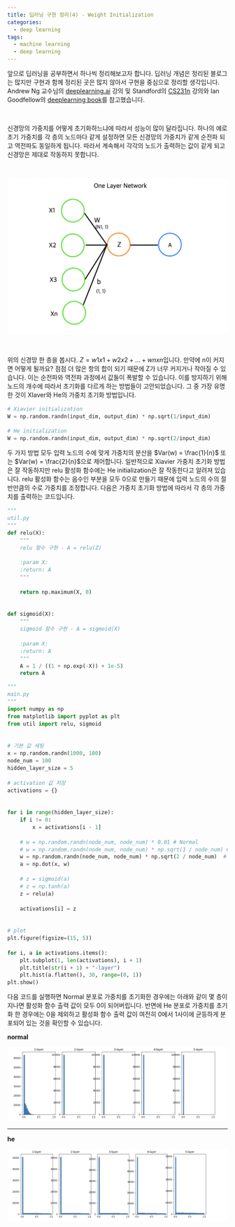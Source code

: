 ```yaml
---
title: 딥러닝 구현 정리(4) - Weight Initialization
categories:
  - deep learning
tags:
  - machine learning
  - deep learning
---
```


앞으로 딥러닝을 공부하면서 하나씩 정리해보고자 합니다. 딥러닝 개념은 정리된 블로그는 많지만 구현과 함께 정리된 곳은 많지 않아서 구현을 중심으로 정리할 생각입니다. Andrew Ng 교수님의 [deeplearning.ai](https://www.coursera.org/courses?query=deeplearning.ai) 강의 및 Standford의 [CS231n](http://cs231n.stanford.edu/) 강의와 Ian Goodfellow의 [deeplearning book](http://www.deeplearningbook.org/)를 참고했습니다. 

<br/>

신경망의 가중치를 어떻게 초기화하느냐에 따라서 성능이 많이 달라집니다. 하나의 예로 초기 가중치를 각 층의 노드마다 같게 설정하면 모든 신경망의 가중치가 같게 순전파 되고 역전파도 동일하게 됩니다. 따라서 계속해서 각각의 노드가 출력하는 값이 같게 되고 신경망은 제대로 작동하지 못합니다.

<br/>

![](/assets/images/deep-learning/initialization/intialization.png)

<br/>

위의 신경망 한 층을 봅시다. $Z = w1x1 + w2x2 + \dots + wnxn​$ 입니다. 만약에 n이 커지면 어떻게 될까요? 점점 더 많은 항의 합이 되기 때문에 Z가 너무 커지거나 작아질 수 있습니다. 이는 순전파와 역전파 과정에서 값들이 폭발할 수 있습니다. 이를 방지하기 위해 노드의 개수에 따라서 초기화를 다르게 하는 방법들이 고안되었습니다. 그 중 가장 유명한 것이 XIaver와 He의 가중치 초기화 방법입니다.

```python
# Xiavier initialization
W = np.random.randn(input_dim, output_dim) * np.sqrt(1/input_dim)

# He initialization
W = np.random.randn(input_dim, output_dim) * np.sqrt(2/input_dim)
```

두 가지 방법 모두 입력 노드의 수에 맞게 가중치의 분산을 $Var(w) = \frac{1}{n}$ 또는 $Var(w) = \frac{2}{n}$으로 제어합니다. 일반적으로 Xiavier 가중치 초기화 방법은 잘 작동하지만 relu 활성화 함수에는 He initialization은  잘 작동한다고 알려져 있습니다. relu 활성화 함수는 음수인 부분을 모두 0으로 만들기 때문에 입력 노드의 수의 절반만큼의 수로 가중치를 조정합니다. 다음은 가중치 초기화 방법에 따라서 각 층의 가중치를 출력하는 코드입니다.

```python
"""
util.py
"""
def relu(X):
    """
    relu 함수 구현 - A = relu(Z)

    :param X:
    :return: A
    """
    
    return np.maximum(X, 0)


def sigmoid(X):
    """
    sigmoid 함수 구현 - A = sigmoid(X)

    :param X:
    :return: A
    """
    A = 1 / ((1 + np.exp(-X)) + 1e-5)
    return A
```

```python
"""
main.py
"""
import numpy as np
from matplotlib import pyplot as plt
from util import relu, sigmoid


# 기본 값 세팅
x = np.random.randn(1000, 100)
node_num = 100
hidden_layer_size = 5

# activation 값 저장
activations = {}


for i in range(hidden_layer_size):
    if i != 0:
        x = activations[i - 1]

    # w = np.random.randn(node_num, node_num) * 0.01 # Normal
    # w = np.random.randn(node_num, node_num) * np.sqrt(1 / node_num) # Xiavier
    w = np.random.randn(node_num, node_num) * np.sqrt(2 / node_num)  # He
    a = np.dot(x, w)
    
    # z = sigmoid(a)
    # z = np.tanh(a)
    z = relu(a)

    activations[i] = z


# plot
plt.figure(figsize=(15, 5))

for i, a in activations.items():
    plt.subplot(1, len(activations), i + 1)
    plt.title(str(i + 1) + "-layer")
    plt.hist(a.flatten(), 30, range=(0, 1))
plt.show()
```

다음 코드를 실행하면 Normal 분포로 가중치를 초기화한 경우에는 아래와 같이 몇 층이 지나면 활성화 함수 출력 값이 모두 0이 되어버립니다. 반면에 He 분포로 가중치를 초기화 한 경우에는 0을 제외하고 활성화 함수 출력 값이 여전히 0에서 1사이에 균등하게 분포되어 있는 것을 확인할 수 있습니다.<br/>

**normal**

![](/assets/images/deep-learning/initialization/normal1.png)

<hr/>

**he**

![](/assets/images/deep-learning/initialization/he1.png)